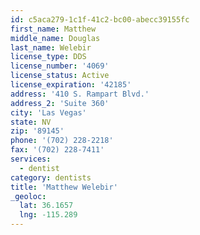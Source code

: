 ```yaml
---
id: c5aca279-1c1f-41c2-bc00-abecc39155fc
first_name: Matthew
middle_name: Douglas
last_name: Welebir
license_type: DDS
license_number: '4069'
license_status: Active
license_expiration: '42185'
address: '410 S. Rampart Blvd.'
address_2: 'Suite 360'
city: 'Las Vegas'
state: NV
zip: '89145'
phone: '(702) 228-2218'
fax: '(702) 228-7411'
services:
  - dentist
category: dentists
title: 'Matthew Welebir'
_geoloc:
  lat: 36.1657
  lng: -115.289
---
```

